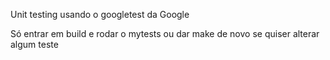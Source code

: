 Unit testing usando o googletest da Google

Só entrar em build e rodar o mytests ou dar make de novo se quiser alterar algum teste
